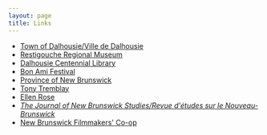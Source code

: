 ```yaml
---
layout: page
title: Links
---
```


<ul class="mt-1">
    <li>
        <a href="https://www.dalhousie.ca">Town of Dalhousie/<span lang="fr">Ville de Dalhousie</span></a>
    </li>
    <li>
        <a href="https://ahnb-apnb.ca/museums/restigouche-regional-museum">Restigouche Regional Museum</a>
    </li>
    <li>
        <a href="https://www1.gnb.ca/0003/pages/en/biblio-e.asp?code=CD">Dalhousie Centennial Library</a>
    </li>
    <li>
        <a href="http://www.bonamifestival.com"><span lang="fr">Bon Ami</span> Festival</a>
    </li>
    <li>
        <a href="http://www.gnb.ca">Province of New Brunswick</a>
    </li>
    <li>
        <a href="https://tonytremblay.ca">Tony Tremblay</a>
    </li>
    <li>
        <a href="https://www.unb.ca/faculty-staff/directory/education/rose-ellen.html">Ellen Rose</a>
    </li>
    <li>
        <a href="https://journals.lib.unb.ca/index.php/JNBS/index"><em>The Journal of New Brunswick
        Studies/<span lang="fr">Revue d'&eacute;tudes sur le Nouveau-Brunswick</span></em></a>
    </li>
    <li>
        <a href="https://nbfilmcoop.com">New Brunswick Filmmakers' Co-op</a>
    </li>
</ul>
